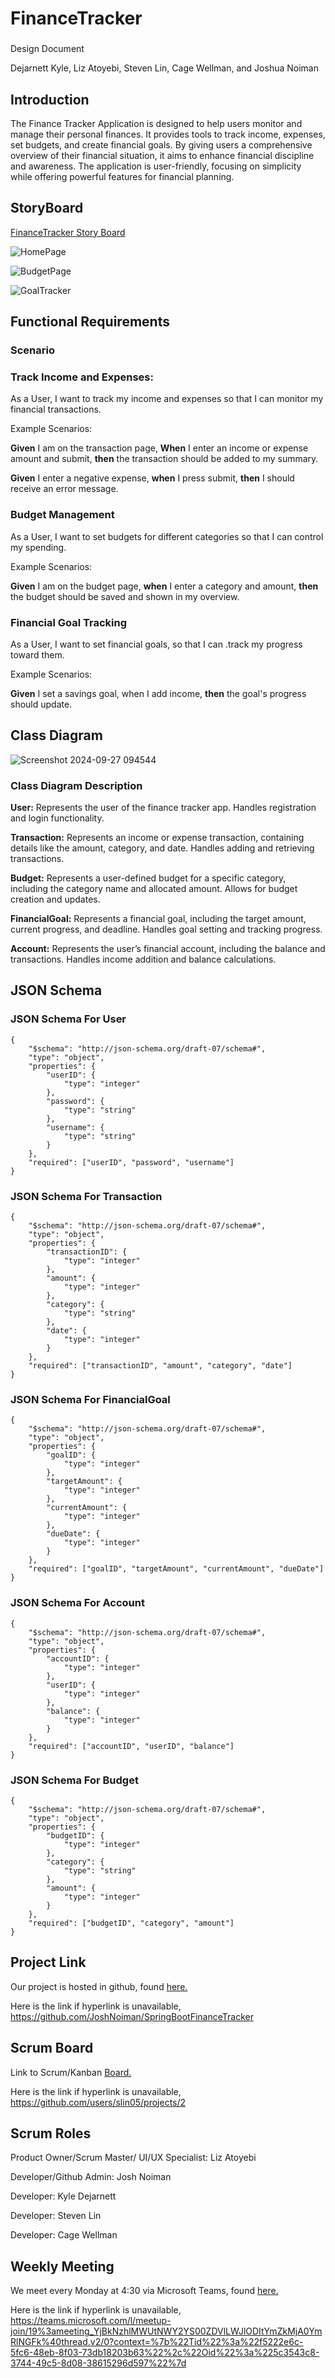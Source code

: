 # FinanceTracker

###

Design Document

Dejarnett Kyle, Liz Atoyebi, Steven Lin, Cage Wellman, and Joshua Noiman

## Introduction
The Finance Tracker Application is designed to help users monitor and manage their personal finances. 
It provides tools to track income, expenses, set budgets, and create financial goals. 
By giving users a comprehensive overview of their financial situation, it aims to enhance financial discipline and awareness. 
The application is user-friendly, focusing on simplicity while offering powerful features for financial planning. 

## StoryBoard

[FinanceTracker Story Board](https://mailuc-my.sharepoint.com/:p:/g/personal/dejarnke_mail_uc_edu/ESzIoB7G1UFDj7PdxQgImJ0BSLLoNDhJMm471HpQWG-o_Q?wdOrigin=TEAMS-MAGLEV.p2p_ns.rwc&wdExp=TEAMS-TREATMENT&wdhostclicktime=1727453633285&web=1)

![HomePage](https://github.com/slin05/SpringBootFinanceTracker/blob/master/Slide1.jpg)

![BudgetPage](https://github.com/user-attachments/assets/9de606e5-80be-4fd7-b1e1-b9262b7bca40)

![GoalTracker](https://github.com/user-attachments/assets/91032160-8a81-4408-8b12-0ff507c66caa)

## Functional Requirements

### Scenario

### Track Income and Expenses: 

As a User, I want to track my income and expenses so that I can monitor my financial transactions. 

Example Scenarios: 

**Given** I am on the transaction page, **When** I enter an income or expense amount and submit, 
**then** the transaction should be added to my summary. 

**Given** I enter a negative expense, **when** I press submit, 
**then** I should receive an error message. 

### Budget Management 

As a User, I want to set budgets for different categories 
so that I can control my spending. 

Example Scenarios: 

**Given** I am on the budget page, **when** I enter a category and amount, 
**then** the budget should be saved and shown in my overview. 

### Financial Goal Tracking 

As a User, I want to set financial goals, 
so that I can .track my progress toward them. 

Example Scenarios: 

**Given** I set a savings goal, when I add income, 
**then** the goal's progress should update. 

## Class Diagram

![Screenshot 2024-09-27 094544](https://github.com/user-attachments/assets/62834ced-ce29-4c7e-bd34-b9c02c522cdd)

### Class Diagram Description

**User:** Represents the user of the finance tracker app. Handles registration and login functionality. 

**Transaction:** Represents an income or expense transaction, containing details like the amount, category, and date. Handles adding and retrieving transactions. 

**Budget:** Represents a user-defined budget for a specific category, including the category name and allocated amount. Allows for budget creation and updates. 

**FinancialGoal:** Represents a financial goal, including the target amount, current progress, and deadline. Handles goal setting and tracking progress. 

**Account:** Represents the user’s financial account, including the balance and transactions. Handles income addition and balance calculations. 

## JSON Schema

### JSON Schema For User

```
{
    "$schema": "http://json-schema.org/draft-07/schema#",
    "type": "object",
    "properties": {
        "userID": {
            "type": "integer"
        },
        "password": {
            "type": "string"
        },
        "username": {
            "type": "string"
        }
    },
    "required": ["userID", "password", "username"]
}
```

### JSON Schema For Transaction

```
{
    "$schema": "http://json-schema.org/draft-07/schema#",
    "type": "object",
    "properties": {
        "transactionID": {
            "type": "integer"
        },
        "amount": {
            "type": "integer"
        },
        "category": {
            "type": "string"
        },
        "date": {
            "type": "integer"
        }
    },
    "required": ["transactionID", "amount", "category", "date"]
}

```

### JSON Schema For FinancialGoal

```
{
    "$schema": "http://json-schema.org/draft-07/schema#",
    "type": "object",
    "properties": {
        "goalID": {
            "type": "integer"
        },
        "targetAmount": {
            "type": "integer"
        },
        "currentAmount": {
            "type": "integer"
        },
        "dueDate": {
            "type": "integer"
        }
    },
    "required": ["goalID", "targetAmount", "currentAmount", "dueDate"]
}

```

### JSON Schema For Account

```
{
    "$schema": "http://json-schema.org/draft-07/schema#",
    "type": "object",
    "properties": {
        "accountID": {
            "type": "integer"
        },
        "userID": {
            "type": "integer"
        },
        "balance": {
            "type": "integer"
        }
    },
    "required": ["accountID", "userID", "balance"]
}

```

### JSON Schema For Budget

```
{
    "$schema": "http://json-schema.org/draft-07/schema#",
    "type": "object",
    "properties": {
        "budgetID": {
            "type": "integer"
        },
        "category": {
            "type": "string"
        },
        "amount": {
            "type": "integer"
        }
    },
    "required": ["budgetID", "category", "amount"]
}

```

## Project Link
Our project is hosted in github, found [here.](https://github.com/JoshNoiman/SpringBootFinanceTracker)

Here is the link if hyperlink is unavailable, https://github.com/JoshNoiman/SpringBootFinanceTracker

## Scrum Board

Link to Scrum/Kanban [Board.](https://github.com/users/slin05/projects/2)

Here is the link if hyperlink is unavailable, https://github.com/users/slin05/projects/2

## Scrum Roles
Product Owner/Scrum Master/ UI/UX Specialist: Liz Atoyebi 

Developer/Github Admin: Josh Noiman 

Developer: Kyle Dejarnett 

Developer: Steven Lin 

Developer: Cage Wellman 

## Weekly Meeting

 We meet every Monday at 4:30 via Microsoft Teams, found [here.](https://teams.microsoft.com/l/meetup-join/19%3ameeting_YjBkNzhlMWUtNWY2YS00ZDVlLWJlODItYmZkMjA0YmRlNGFk%40thread.v2/0?context=%7b%22Tid%22%3a%22f5222e6c-5fc6-48eb-8f03-73db18203b63%22%2c%22Oid%22%3a%225c3543c8-3744-49c5-8d08-38615296d597%22%7d)

 Here is the link if hyperlink is unavailable, https://teams.microsoft.com/l/meetup-join/19%3ameeting_YjBkNzhlMWUtNWY2YS00ZDVlLWJlODItYmZkMjA0YmRlNGFk%40thread.v2/0?context=%7b%22Tid%22%3a%22f5222e6c-5fc6-48eb-8f03-73db18203b63%22%2c%22Oid%22%3a%225c3543c8-3744-49c5-8d08-38615296d597%22%7d
